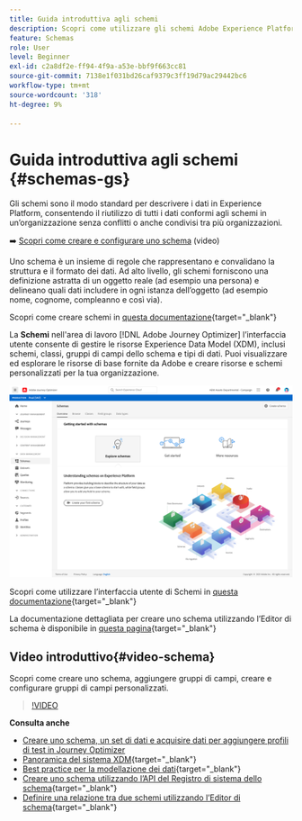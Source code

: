 ```yaml
---
title: Guida introduttiva agli schemi
description: Scopri come utilizzare gli schemi Adobe Experience Platform in Adobe Journey Optimizer
feature: Schemas
role: User
level: Beginner
exl-id: c2a8df2e-ff94-4f9a-a53e-bbf9f663cc81
source-git-commit: 7138e1f031bd26caf9379c3ff19d79ac29442bc6
workflow-type: tm+mt
source-wordcount: '318'
ht-degree: 9%

---
```


# Guida introduttiva agli schemi {#schemas-gs}

Gli schemi sono il modo standard per descrivere i dati in Experience Platform, consentendo il riutilizzo di tutti i dati conformi agli schemi in un’organizzazione senza conflitti o anche condivisi tra più organizzazioni.

➡️ [Scopri come creare e configurare uno schema](#video-schema) (video)

Uno schema è un insieme di regole che rappresentano e convalidano la struttura e il formato dei dati. Ad alto livello, gli schemi forniscono una definizione astratta di un oggetto reale (ad esempio una persona) e delineano quali dati includere in ogni istanza dell’oggetto (ad esempio nome, cognome, compleanno e così via).

Scopri come creare schemi in [questa documentazione](https://experienceleague.adobe.com/docs/experience-platform/xdm/schema/composition.html){target=&quot;_blank&quot;}

La **Schemi** nell&#39;area di lavoro [!DNL Adobe Journey Optimizer] l’interfaccia utente consente di gestire le risorse Experience Data Model (XDM), inclusi schemi, classi, gruppi di campi dello schema e tipi di dati. Puoi visualizzare ed esplorare le risorse di base fornite da Adobe e creare risorse e schemi personalizzati per la tua organizzazione.

![](assets/schemas-home.png)

Scopri come utilizzare l’interfaccia utente di Schemi in [questa documentazione](https://experienceleague.adobe.com/docs/experience-platform/xdm/ui/overview.html){target=&quot;_blank&quot;}

La documentazione dettagliata per creare uno schema utilizzando l’Editor di schema è disponibile in [questa pagina](https://experienceleague.adobe.com/docs/experience-platform/xdm/tutorials/create-schema-ui.html?lang=it){target=&quot;_blank&quot;}


## Video introduttivo{#video-schema}

Scopri come creare uno schema, aggiungere gruppi di campi, creare e configurare gruppi di campi personalizzati.

>[!VIDEO](https://video.tv.adobe.com/v/334461?quality=12)

**Consulta anche**

* [Creare uno schema, un set di dati e acquisire dati per aggiungere profili di test in Journey Optimizer](building-journeys/creating-test-profiles.md)
* [Panoramica del sistema XDM](https://experienceleague.adobe.com/docs/experience-platform/xdm/home.html?lang=it){target=&quot;_blank&quot;}
* [Best practice per la modellazione dei dati](https://experienceleague.adobe.com/docs/experience-platform/xdm/schema/best-practices.html){target=&quot;_blank&quot;}
* [Creare uno schema utilizzando l’API del Registro di sistema dello schema](https://experienceleague.adobe.com/docs/experience-platform/xdm/tutorials/create-schema-api.html){target=&quot;_blank&quot;}
* [Definire una relazione tra due schemi utilizzando l’Editor di schema](https://experienceleague.adobe.com/docs/experience-platform/xdm/tutorials/relationship-ui.html){target=&quot;_blank&quot;}
